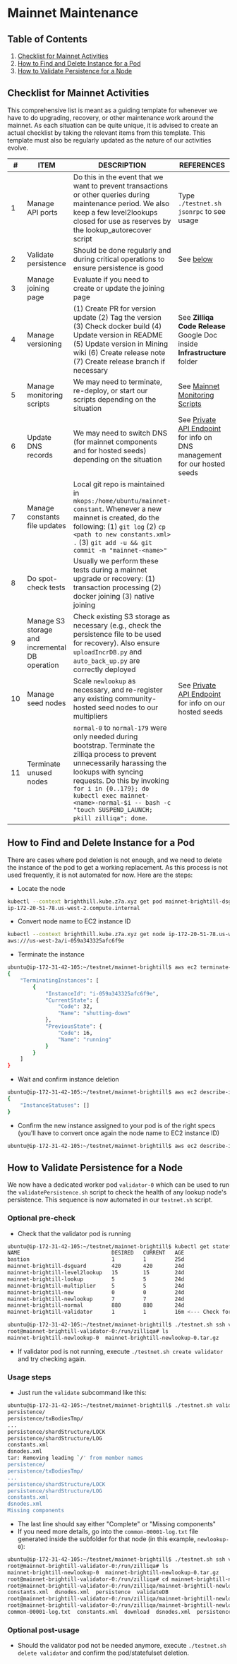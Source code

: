 # Mainnet Maintenance

## Table of Contents

1. [Checklist for Mainnet Activities](#checklist-for-mainnet-activities)
2. [How to Find and Delete Instance for a Pod](#how-to-find-and-delete-instance-for-a-pod)
3. [How to Validate Persistence for a Node](#how-to-validate-persistence-for-a-node)

## Checklist for Mainnet Activities

This comprehensive list is meant as a guiding template for whenever we have to do upgrading, recovery, or other maintenance work around the mainnet. As each situation can be quite unique, it is advised to create an actual checklist by taking the relevant items from this template. This template must also be regularly updated as the nature of our activities evolve.

| #  | ITEM                                           | DESCRIPTION                                                                                                                                                                                                                            | REFERENCES                                                                                        |
|----|------------------------------------------------|----------------------------------------------------------------------------------------------------------------------------------------------------------------------------------------------------------------------------------------|---------------------------------------------------------------------------------------------------|
| 1  | Manage API ports                               | Do this in the event that we want to prevent transactions or other queries during maintenance period. We also keep a few level2lookups closed for use as reserves by the lookup_autorecover script                                  | Type `./testnet.sh jsonrpc` to see usage                                                          |
| 2  | Validate persistence                           | Should be done regularly and during critical operations to ensure persistence is good                                                                                                                                                  | See [below](#how-to-validate-persistence-for-a-node)                                                                |
| 3  | Manage joining page                            | Evaluate if you need to create or update the joining page                                                                                                                                                                              |                                                                                                   |
| 4  | Manage versioning                              | (1) Create PR for version update (2) Tag the version (3) Check docker build (4) Update version in README (5) Update version in Mining wiki (6) Create release note (7) Create release branch if necessary           | See **Zilliqa Code Release** Google Doc inside **Infrastructure** folder                          |
| 5  | Manage monitoring scripts                      | We may need to terminate, re-deploy, or start our scripts depending on the situation                                                                                                                                                   | See [Mainnet Monitoring Scripts](mainnet-monitoring-scripts.md)                                     |
| 6  | Update DNS records                             | We may need to switch DNS (for mainnet components and for hosted seeds) depending on the situation                                                                                                                                     | See [Private API Endpoint](private-api-endpoint.md) for info on DNS management for our hosted seeds |
| 7  | Manage constants file updates                  | Local git repo is maintained in `mkops:/home/ubuntu/mainnet-constant`. Whenever a new mainnet is created, do the following: (1) `git log` (2) `cp <path to new constants.xml> .` (3) `git add -u && git commit -m "mainnet-<name>"` |                                                                                                   |
| 8  | Do spot-check tests                            | Usually we perform these tests during a mainnet upgrade or recovery: (1) transaction processing (2) docker joining (3) native joining                                                                                      |                                                                                                   |
| 9  | Manage S3 storage and incremental DB operation | Check existing S3 storage as necessary (e.g., check the persistence file to be used for recovery). Also ensure `uploadIncrDB.py` and `auto_back_up.py` are correctly deployed                                                       |                                                                                                   |
| 10 | Manage seed nodes                              | Scale `newlookup` as necessary, and re-register any existing community-hosted seed nodes to our multipliers                                                                                                                            | See [Private API Endpoint](private-api-endpoint.md) for info on our hosted seeds                    |
| 11 | Terminate unused nodes                         | `normal-0` to `normal-179` were only needed during bootstrap. Terminate the zilliqa process to prevent unnecessarily harassing the lookups with syncing requests. Do this by invoking `for i in {0..179}; do kubectl exec mainnet-<name>-normal-$i -- bash -c "touch SUSPEND_LAUNCH; pkill zilliqa"; done`. |                                                                                                   |

## How to Find and Delete Instance for a Pod

There are cases where pod deletion is not enough, and we need to delete the instance of the pod to get a working replacement. As this process is not used frequently, it is not automated for now. Here are the steps:

- Locate the node

```bash
kubectl --context brighthill.kube.z7a.xyz get pod mainnet-brightill-dsguard-90 -ojsonpath={..nodeName}
ip-172-20-51-78.us-west-2.compute.internal
```

- Convert node name to EC2 instance ID

```bash
kubectl --context brighthill.kube.z7a.xyz get node ip-172-20-51-78.us-west-2.compute.internal -ojsonpath={.spec.providerID}
aws:///us-west-2a/i-059a343325afc6f9e
```

- Terminate the instance

```bash
ubuntu@ip-172-31-42-105:~/testnet/mainnet-brightill$ aws ec2 terminate-instances --instance-ids i-059a343325afc6f9e --region us-west-2
{
    "TerminatingInstances": [
        {
            "InstanceId": "i-059a343325afc6f9e",
            "CurrentState": {
                "Code": 32,
                "Name": "shutting-down"
            },
            "PreviousState": {
                "Code": 16,
                "Name": "running"
            }
        }
    ]
}
```

- Wait and confirm instance deletion

```bash
ubuntu@ip-172-31-42-105:~/testnet/mainnet-brightill$ aws ec2 describe-instance-status --instance-ids i-059a343325afc6f9e --region us-west-2
{
    "InstanceStatuses": []
}
```

- Confirm the new instance assigned to your pod is of the right specs (you'll have to convert once again the node name to EC2 instance ID)

```bash
ubuntu@ip-172-31-42-105:~/testnet/mainnet-brightill$ aws ec2 describe-instances --instance-ids <new instance id> --region us-west-2
```

## How to Validate Persistence for a Node

We now have a dedicated worker pod `validator-0` which can be used to run the `validatePersistence.sh` script to check the health of any lookup node's persistence. This sequence is now automated in our `testnet.sh` script.

### Optional pre-check

- Check that the validator pod is running

```bash
ubuntu@ip-172-31-42-105:~/testnet/mainnet-brightill$ kubectl get statefulsets
NAME                             DESIRED   CURRENT   AGE
bastion                          1         1         25d
mainnet-brightill-dsguard        420       420       24d
mainnet-brightill-level2lookup   15        15        24d
mainnet-brightill-lookup         5         5         24d
mainnet-brightill-multiplier     5         5         24d
mainnet-brightill-new            0         0         24d
mainnet-brightill-newlookup      7         7         24d
mainnet-brightill-normal         880       880       24d
mainnet-brightill-validator      1         1         16m <--- Check for this statefulset

ubuntu@ip-172-31-42-105:~/testnet/mainnet-brightill$ ./testnet.sh ssh validator 0
root@mainnet-brightill-validator-0:/run/zilliqa# ls
mainnet-brightill-newlookup-0  mainnet-brightill-newlookup-0.tar.gz
```

- If validator pod is not running, execute `./testnet.sh create validator` and try checking again.

### Usage steps

- Just run the `validate` subcommand like this:

```bash
ubuntu@ip-172-31-42-105:~/testnet/mainnet-brightill$ ./testnet.sh validate newlookup 0
persistence/
persistence/txBodiesTmp/
...
persistence/shardStructure/LOCK
persistence/shardStructure/LOG
constants.xml
dsnodes.xml
tar: Removing leading `/' from member names
persistence/
persistence/txBodiesTmp/
...
persistence/shardStructure/LOCK
persistence/shardStructure/LOG
constants.xml
dsnodes.xml
Missing components
```

- The last line should say either "Complete" or "Missing components"
- If you need more details, go into the `common-00001-log.txt` file generated inside the subfolder for that node (in this example, `newlookup-0`):

```bash
ubuntu@ip-172-31-42-105:~/testnet/mainnet-brightill$ ./testnet.sh ssh validator 0
root@mainnet-brightill-validator-0:/run/zilliqa# ls
mainnet-brightill-newlookup-0  mainnet-brightill-newlookup-0.tar.gz
root@mainnet-brightill-validator-0:/run/zilliqa# cd mainnet-brightill-newlookup-0
root@mainnet-brightill-validator-0:/run/zilliqa/mainnet-brightill-newlookup-0# ls
constants.xml  dsnodes.xml  persistence  validateDB
root@mainnet-brightill-validator-0:/run/zilliqa/mainnet-brightill-newlookup-0# cd validateDB/
root@mainnet-brightill-validator-0:/run/zilliqa/mainnet-brightill-newlookup-0/validateDB# ls
common-00001-log.txt  constants.xml  download  dsnodes.xml  persistence
```

### Optional post-usage

- Should the validator pod not be needed anymore, execute `./testnet.sh delete validator` and confirm the pod/statefulset deletion.
